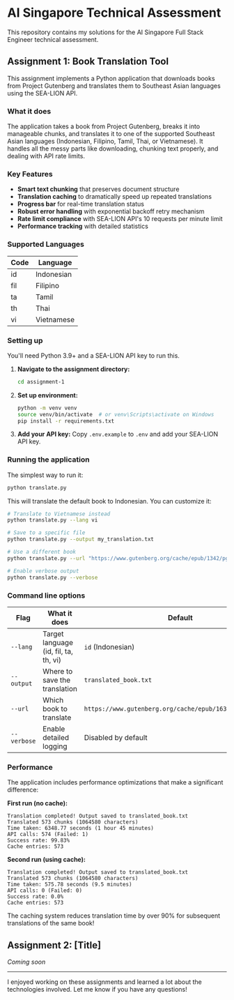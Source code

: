 # AI Singapore Technical Assessment

This repository contains my solutions for the AI Singapore Full Stack Engineer technical assessment.

## Assignment 1: Book Translation Tool

This assignment implements a Python application that downloads books from Project Gutenberg and translates them to Southeast Asian languages using the SEA-LION API.

### What it does

The application takes a book from Project Gutenberg, breaks it into manageable chunks, and translates it to one of the supported Southeast Asian languages (Indonesian, Filipino, Tamil, Thai, or Vietnamese). It handles all the messy parts like downloading, chunking text properly, and dealing with API rate limits.

### Key Features

- **Smart text chunking** that preserves document structure
- **Translation caching** to dramatically speed up repeated translations
- **Progress bar** for real-time translation status
- **Robust error handling** with exponential backoff retry mechanism
- **Rate limit compliance** with SEA-LION API's 10 requests per minute limit
- **Performance tracking** with detailed statistics

### Supported Languages

| Code | Language   |
| ---- | ---------- |
| id   | Indonesian |
| fil  | Filipino   |
| ta   | Tamil      |
| th   | Thai       |
| vi   | Vietnamese |

### Setting up

You'll need Python 3.9+ and a SEA-LION API key to run this.

1. **Navigate to the assignment directory:**

   ```bash
   cd assignment-1
   ```

2. **Set up environment:**

   ```bash
   python -m venv venv
   source venv/bin/activate  # or venv\Scripts\activate on Windows
   pip install -r requirements.txt
   ```

3. **Add your API key:**
   Copy `.env.example` to `.env` and add your SEA-LION API key.

### Running the application

The simplest way to run it:

```bash
python translate.py
```

This will translate the default book to Indonesian. You can customize it:

```bash
# Translate to Vietnamese instead
python translate.py --lang vi

# Save to a specific file
python translate.py --output my_translation.txt

# Use a different book
python translate.py --url "https://www.gutenberg.org/cache/epub/1342/pg1342.txt"

# Enable verbose output
python translate.py --verbose
```

### Command line options

| Flag        | What it does                          | Default                                                  |
| ----------- | ------------------------------------- | -------------------------------------------------------- |
| `--lang`    | Target language (id, fil, ta, th, vi) | `id` (Indonesian)                                        |
| `--output`  | Where to save the translation         | `translated_book.txt`                                    |
| `--url`     | Which book to translate               | `https://www.gutenberg.org/cache/epub/16317/pg16317.txt` |
| `--verbose` | Enable detailed logging               | Disabled by default                                      |

### Performance

The application includes performance optimizations that make a significant difference:

**First run (no cache):**

```
Translation completed! Output saved to translated_book.txt
Translated 573 chunks (1064580 characters)
Time taken: 6348.77 seconds (1 hour 45 minutes)
API calls: 574 (Failed: 1)
Success rate: 99.83%
Cache entries: 573
```

**Second run (using cache):**

```
Translation completed! Output saved to translated_book.txt
Translated 573 chunks (1064580 characters)
Time taken: 575.78 seconds (9.5 minutes)
API calls: 0 (Failed: 0)
Success rate: 0.0%
Cache entries: 573
```

The caching system reduces translation time by over 90% for subsequent translations of the same book!

## Assignment 2: [Title]

_Coming soon_

---

I enjoyed working on these assignments and learned a lot about the technologies involved. Let me know if you have any questions!
